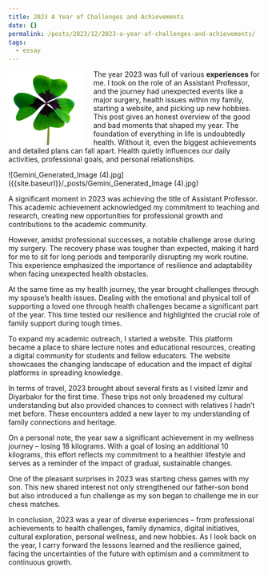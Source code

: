 ```yaml
---
title: 2023 A Year of Challenges and Achievements
date: {}
permalink: /posts/2023/12/2023-a-year-of-challenges-and-achievements/
tags:
  - essay
---
```


<img width="150" alt="four leaf clover" src="/images/posts/2023-a-year-of-challenges-and-achievements.png" style="float: left; margin-right: 20px;" /> The year 2023 was full of various **experiences** for me. I took on the role of an Assistant Professor, and the journey had unexpected events like a major surgery, health issues within my family, starting a website, and picking up new hobbies. This post gives an honest overview of the good and bad moments that shaped my year. The foundation of everything in life is undoubtedly health. Without it, even the biggest achievements and detailed plans can fall apart. Health quietly influences our daily activities, professional goals, and personal relationships.

![Gemini_Generated_Image (4).jpg]({{site.baseurl}}/_posts/Gemini_Generated_Image (4).jpg)

A significant moment in 2023 was achieving the title of Assistant Professor. This academic achievement acknowledged my commitment to teaching and research, creating new opportunities for professional growth and contributions to the academic community.

However, amidst professional successes, a notable challenge arose during my surgery. The recovery phase was tougher than expected, making it hard for me to sit for long periods and temporarily disrupting my work routine. This experience emphasized the importance of resilience and adaptability when facing unexpected health obstacles.

At the same time as my health journey, the year brought challenges through my spouse’s health issues. Dealing with the emotional and physical toll of supporting a loved one through health challenges became a significant part of the year. This time tested our resilience and highlighted the crucial role of family support during tough times.

To expand my academic outreach, I started a website. This platform became a place to share lecture notes and educational resources, creating a digital community for students and fellow educators. The website showcases the changing landscape of education and the impact of digital platforms in spreading knowledge.

In terms of travel, 2023 brought about several firsts as I visited İzmir and Diyarbakır for the first time. These trips not only broadened my cultural understanding but also provided chances to connect with relatives I hadn’t met before. These encounters added a new layer to my understanding of family connections and heritage.

On a personal note, the year saw a significant achievement in my wellness journey – losing 18 kilograms. With a goal of losing an additional 10 kilograms, this effort reflects my commitment to a healthier lifestyle and serves as a reminder of the impact of gradual, sustainable changes.

One of the pleasant surprises in 2023 was starting chess games with my son. This new shared interest not only strengthened our father-son bond but also introduced a fun challenge as my son began to challenge me in our chess matches.

In conclusion, 2023 was a year of diverse experiences – from professional achievements to health challenges, family dynamics, digital initiatives, cultural exploration, personal wellness, and new hobbies. As I look back on the year, I carry forward the lessons learned and the resilience gained, facing the uncertainties of the future with optimism and a commitment to continuous growth.
